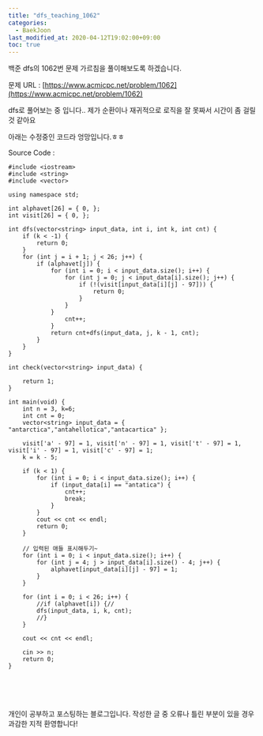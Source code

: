 ```yaml
---
title: "dfs_teaching_1062"
categories: 
  - BaekJoon
last_modified_at: 2020-04-12T19:02:00+09:00
toc: true
---
```

백준 dfs의 1062번 문제 가르침을 풀이해보도록 하겠습니다.<br/>

문제 URL : [https://www.acmicpc.net/problem/1062](https://www.acmicpc.net/problem/1062)
<br/>

dfs로 풀어보는 중 입니다..
제가 순환이나 재귀적으로 로직을 잘 못짜서 시간이 좀 걸릴 것 같아요

아래는 수정중인 코드라 엉망입니다.ㅎㅎ
<br/>

Source Code : 
~~~
#include <iostream>
#include <string>
#include <vector>

using namespace std;

int alphavet[26] = { 0, };
int visit[26] = { 0, };

int dfs(vector<string> input_data, int i, int k, int cnt) {
	if (k < -1) {
		return 0;
	}
	for (int j = i + 1; j < 26; j++) {
		if (alphavet[j]) {
			for (int i = 0; i < input_data.size(); i++) {
				for (int j = 0; j < input_data[i].size(); j++) {
					if (!(visit[input_data[i][j] - 97])) {
						return 0;
					}
				}
			}
				cnt++;
			}
			return cnt+dfs(input_data, j, k - 1, cnt);
		}
	}
}

int check(vector<string> input_data) {

	return 1;
}

int main(void) {
	int n = 3, k=6;
	int cnt = 0;
	vector<string> input_data = { "antarctica","antahellotica","antacartica" };
	
	visit['a' - 97] = 1, visit['n' - 97] = 1, visit['t' - 97] = 1, visit['i' - 97] = 1, visit['c' - 97] = 1;
	k = k - 5;

	if (k < 1) {
		for (int i = 0; i < input_data.size(); i++) {
			if (input_data[i] == "antatica") {
				cnt++;
				break;
			}
		}
		cout << cnt << endl;
		return 0;
	}

	// 입력된 애들 표시해두기~
	for (int i = 0; i < input_data.size(); i++) {
		for (int j = 4; j > input_data[i].size() - 4; j++) {
			alphavet[input_data[i][j] - 97] = 1;
		}
	}

	for (int i = 0; i < 26; i++) {
		//if (alphavet[i]) {//
		dfs(input_data, i, k, cnt);
		//}
	}

	cout << cnt << endl;
	
	cin >> n;
	return 0;
}
~~~

<br/>


<br/><br/>
개인이 공부하고 포스팅하는 블로그입니다. 작성한 글 중 오류나 틀린 부분이 있을 경우 과감한 지적 환영합니다!<br/><br/>